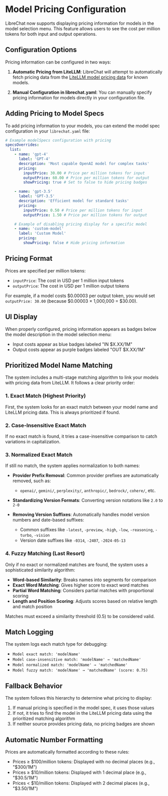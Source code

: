# Model Pricing Configuration

LibreChat now supports displaying pricing information for models in the model selection menu. This feature allows users to see the cost per million tokens for both input and output operations.

## Configuration Options

Pricing information can be configured in two ways:

1. **Automatic Pricing from LiteLLM**: LibreChat will attempt to automatically fetch pricing data from the [LiteLLM model pricing data](https://github.com/BerriAI/litellm/blob/main/model_prices_and_context_window.json) for known models.

2. **Manual Configuration in librechat.yaml**: You can manually specify pricing information for models directly in your configuration file.

## Adding Pricing to Model Specs

To add pricing information to your models, you can extend the model spec configuration in your `librechat.yaml` file:

```yaml
# Example modelSpecs configuration with pricing
specsOverrides:
  list:
    - name: 'gpt-4'
      label: 'GPT-4'
      description: 'Most capable OpenAI model for complex tasks'
      pricing:
        inputPrice: 30.00 # Price per million tokens for input
        outputPrice: 60.00 # Price per million tokens for output
        showPricing: true # Set to false to hide pricing badges

    - name: 'gpt-3.5'
      label: 'GPT-3.5'
      description: 'Efficient model for standard tasks'
      pricing:
        inputPrice: 0.50 # Price per million tokens for input
        outputPrice: 1.50 # Price per million tokens for output

    # Example of disabling pricing display for a specific model
    - name: 'custom-model'
      label: 'Custom Model'
      pricing:
        showPricing: false # Hide pricing information
```

## Pricing Format

Prices are specified per million tokens:

- `inputPrice`: The cost in USD per 1 million input tokens
- `outputPrice`: The cost in USD per 1 million output tokens

For example, if a model costs $0.00003 per output token, you would set `outputPrice: 30.00` (because $0.00003 × 1,000,000 = $30.00).

## UI Display

When properly configured, pricing information appears as badges below the model description in the model selection menu:

- Input costs appear as blue badges labeled "IN $X.XX/1M"
- Output costs appear as purple badges labeled "OUT $X.XX/1M"

## Prioritized Model Name Matching

The system includes a multi-stage matching algorithm to link your models with pricing data from LiteLLM. It follows a clear priority order:

### 1. Exact Match (Highest Priority)

First, the system looks for an exact match between your model name and LiteLLM pricing data. This is always prioritized if found.

### 2. Case-Insensitive Exact Match

If no exact match is found, it tries a case-insensitive comparison to catch variations in capitalization.

### 3. Normalized Exact Match

If still no match, the system applies normalization to both names:

- **Provider Prefix Removal**: Common provider prefixes are automatically removed, such as:

  - `openai/`, `gemini/`, `perplexity/`, `anthropic/`, `bedrock/`, `cohere/`, etc.

- **Standardizing Version Formats**: Converting version notations like `2.0` to `2-0`

- **Removing Version Suffixes**: Automatically handles model version numbers and date-based suffixes:
  - Common suffixes like `-latest`, `-preview`, `-high`, `-low`, `-reasoning`, `-turbo`, `-vision`
  - Version date suffixes like `-0314`, `-2407`, `-2024-05-13`

### 4. Fuzzy Matching (Last Resort)

Only if no exact or normalized matches are found, the system uses a sophisticated similarity algorithm:

- **Word-based Similarity**: Breaks names into segments for comparison
- **Exact Word Matching**: Gives higher score to exact word matches
- **Partial Word Matching**: Considers partial matches with proportional scoring
- **Length and Position Scoring**: Adjusts scores based on relative length and match position

Matches must exceed a similarity threshold (0.5) to be considered valid.

## Match Logging

The system logs each match type for debugging:

- `Model exact match: 'modelName'`
- `Model case-insensitive match: 'modelName' → 'matchedName'`
- `Model normalized match: 'modelName' → 'matchedName'`
- `Model fuzzy match: 'modelName' → 'matchedName' (score: 0.75)`

## Fallback Behavior

The system follows this hierarchy to determine what pricing to display:

1. If manual pricing is specified in the model spec, it uses those values
2. If not, it tries to find the model in the LiteLLM pricing data using the prioritized matching algorithm
3. If neither source provides pricing data, no pricing badges are shown

## Automatic Number Formatting

Prices are automatically formatted according to these rules:

- Prices ≥ $100/million tokens: Displayed with no decimal places (e.g., "$300/1M")
- Prices ≥ $10/million tokens: Displayed with 1 decimal place (e.g., "$30.5/1M")
- Prices < $10/million tokens: Displayed with 2 decimal places (e.g., "$3.50/1M")
